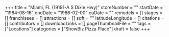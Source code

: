 +++
title = "Miami, FL (19191-A S Dixie Hwy)"
storeNumber = ""
startDate = "1984-08-16"
endDate = "1986-02-00"
cuDate = ""
remodels = []
stages = []
franchisees = []
attractions = []
sqft = ""
latitudeLongitude = []
citations = []
contributors = []
downloadLinks = []
pageThumbnailFile = ""
tags = ["Locations"]
categories = ["ShowBiz Pizza Place"]
draft = false
+++
